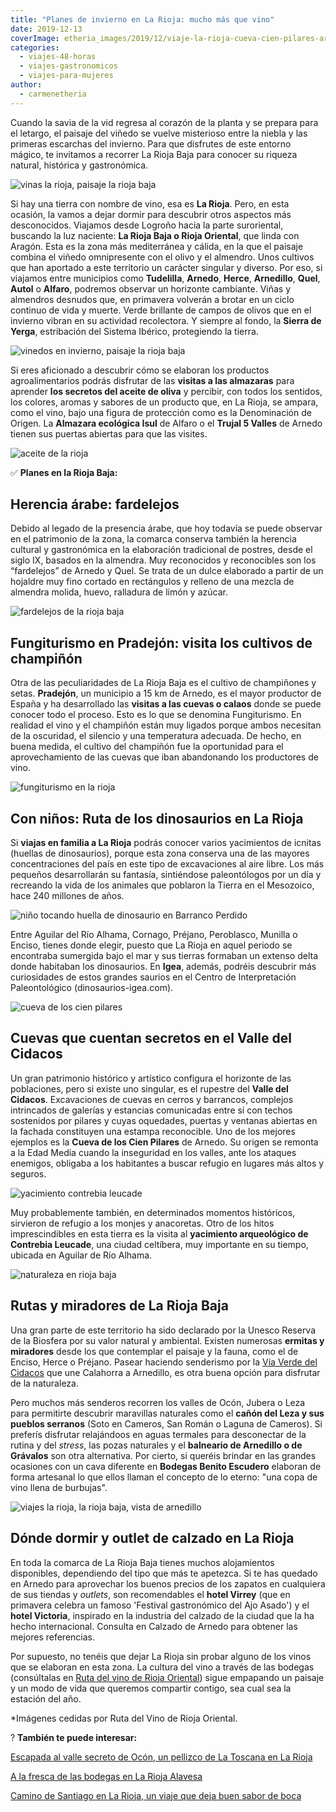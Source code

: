 ```yaml
---
title: "Planes de invierno en La Rioja: mucho más que vino"
date: 2019-12-13
coverImage: etheria_images/2019/12/viaje-la-rioja-cueva-cien-pilares-arnedo.jpg
categories: 
  - viajes-48-horas
  - viajes-gastronomicos
  - viajes-para-mujeres
author: 
  - carmenetheria
---
```


Cuando la savia de la vid regresa al corazón de la planta y se prepara para el letargo, 
el paisaje del viñedo se vuelve misterioso entre la niebla y las primeras escarchas del 
invierno. Para que disfrutes de este entorno mágico, te invitamos a recorrer La Rioja 
Baja para conocer su riqueza natural, histórica y gastronómica. 

![vinas la rioja, paisaje la rioja baja](etheria_images/2019/12/paisaje-la-rioja-baja-900x547.jpg "Paisaje de viñedos en La Rioja. ©RVRO")

Si hay una tierra con nombre de vino, esa es **La Rioja**. Pero, en esta ocasión, la 
vamos a dejar dormir para descubrir otros aspectos más desconocidos. Viajamos desde 
Logroño hacia la parte suroriental, buscando la luz naciente: **La Rioja Baja o Rioja 
Oriental**, que linda con Aragón. Esta es la zona más mediterránea y cálida, en la que 
el paisaje combina el viñedo omnipresente con el olivo y el almendro. Unos cultivos que 
han aportado a este territorio un carácter singular y diverso. Por eso, si viajamos 
entre municipios como **Tudelilla**, **Arnedo**, **Herce**, **Arnedillo**, **Quel**, 
**Autol** o **Alfaro**, podremos observar un horizonte cambiante. Viñas y almendros 
desnudos que, en primavera volverán a brotar en un ciclo continuo de vida y muerte. 
Verde brillante de campos de olivos que en el invierno vibran en su actividad 
recolectora. Y siempre al fondo, la **Sierra de Yerga**, estribación del Sistema 
Ibérico, protegiendo la tierra. 

![vinedos en invierno, paisaje la rioja baja](etheria_images/2019/12/vinos-la-rioja-herce-prejano-900x600.jpg "Viñedos en invierno. ©RVRO")

Si eres aficionado a descubrir cómo se elaboran los productos agroalimentarios podrás 
disfrutar de las **visitas a las almazaras** para aprender **los secretos del aceite de 
oliva** y percibir, con todos los sentidos, los colores, aromas y sabores de un producto 
que, en La Rioja, se ampara, como el vino, bajo una figura de protección como es la 
Denominación de Origen. La **Almazara ecológica Isul** de Alfaro o el **Trujal 5 
Valles** de Arnedo tienen sus puertas abiertas para que las visites. 

![aceite de la rioja](etheria_images/2019/12/aceite-la-rioja-900x602.jpg "La Rioja también es tierra de aceites. ©RVRO")

✅ **Planes en la Rioja Baja:** 

## Herencia árabe: fardelejos

Debido al legado de la presencia árabe, que hoy todavía se puede observar en el 
patrimonio de la zona, la comarca conserva también la herencia cultural y gastronómica 
en la elaboración tradicional de postres, desde el siglo IX, basados en la almendra. Muy 
reconocidos y reconocibles son los “fardelejos” de Arnedo y Quel. Se trata de un dulce 
elaborado a partir de un hojaldre muy fino cortado en rectángulos y relleno de una 
mezcla de almendra molida, huevo, ralladura de limón y azúcar. 

![fardelejos de la rioja baja](etheria_images/2019/12/fardelejos-la-rioja-900x318.jpg "¿Un recuerdo gastronómico? Los fardelejos. ©RVRO")

## Fungiturismo en Pradejón: visita los cultivos de champiñón

Otra de las peculiaridades de La Rioja Baja es el cultivo de champiñones y setas. 
**Pradejón**, un municipio a 15 km de Arnedo, es el mayor productor de España y ha 
desarrollado las **visitas a las cuevas o calaos** donde se puede conocer todo el 
proceso. Esto es lo que se denomina Fungiturismo. En realidad el vino y el champiñón 
están muy ligados porque ambos necesitan de la oscuridad, el silencio y una temperatura 
adecuada. De hecho, en buena medida, el cultivo del champiñón fue la oportunidad para el 
aprovechamiento de las cuevas que iban abandonando los productores de vino. 

![fungiturismo en la rioja](etheria_images/2019/12/la-rioja-coger-setas-en-familia-900x600.jpg "El Fungiturismo también es cosa de niños. ©RVRO")

## Con niños: Ruta de los dinosaurios en La Rioja

Si **viajas en familia a La Rioja** podrás conocer varios yacimientos de icnitas 
(huellas de dinosaurios), porque esta zona conserva una de las mayores concentraciones 
del país en este tipo de excavaciones al aire libre. Los más pequeños desarrollarán su 
fantasía, sintiéndose paleontólogos por un día y recreando la vida de los animales que 
poblaron la Tierra en el Mesozoico, hace 240 millones de años. 

![niño tocando huella de dinosaurio en Barranco Perdido](etheria_images/2019/12/Barranco-Perdido-dinosaurios-900x599.jpg "Icnita en Barranco Perdido. © La Rioja Turismo")

Entre Aguilar del Río Alhama, Cornago, Préjano, Peroblasco, Munilla o Enciso, tienes 
donde elegir, puesto que La Rioja en aquel periodo se encontraba sumergida bajo el mar y 
sus tierras formaban un extenso delta donde habitaban los dinosaurios. En **Igea**, 
además, podréis descubrir más curiosidades de estos grandes saurios en el Centro de 
Interpretación Paleontológico (dinosaurios-igea.com). 

![cueva de los cien pilares](etheria_images/2019/12/viaje-la-rioja-cueva-cien-pilares-arnedo-900x600.jpg "Cueva de los Cien Pilares. ©RVRO")

## Cuevas que cuentan secretos en el Valle del Cidacos

Un gran patrimonio histórico y artístico configura el horizonte de las poblaciones, pero 
si existe uno singular, es el rupestre del **Valle del Cidacos**. Excavaciones de cuevas 
en cerros y barrancos, complejos intrincados de galerías y estancias comunicadas entre 
sí con techos sostenidos por pilares y cuyas oquedades, puertas y ventanas abiertas en 
la fachada constituyen una estampa reconocible. Uno de los mejores ejemplos es la 
**Cueva de los Cien Pilares** de Arnedo. Su origen se remonta a la Edad Media cuando la 
inseguridad en los valles, ante los ataques enemigos, obligaba a los habitantes a buscar 
refugio en lugares más altos y seguros. 

![yacimiento contrebia leucade](etheria_images/2019/12/viaje-la-rioja-contrebia-leucade-900x600.jpg "Yacimiento de Contrebia Leucade. ©RVRO")

Muy probablemente también, en determinados momentos históricos, sirvieron de refugio a 
los monjes y anacoretas. Otro de los hitos imprescindibles en esta tierra es la visita 
al **yacimiento arqueológico de Contrebia Leucade**, una ciudad celtíbera, muy 
importante en su tiempo, ubicada en Aguilar de Río Alhama. 

![naturaleza en rioja baja](etheria_images/2019/12/viaje-la-rioja-panoramica-naturaleza-900x583.jpg "Panorámica de La Rioja Baja. ©RVRO")

## Rutas y miradores de La Rioja Baja

Una gran parte de este territorio ha sido declarado por la Unesco Reserva de la Biosfera 
por su valor natural y ambiental. Existen numerosas **ermitas y miradores** desde los 
que contemplar el paisaje y la fauna, como el de Enciso, Herce o Préjano. Pasear 
haciendo senderismo por la [Vía Verde del 
Cidacos](https://rutadelvinoriojaoriental.com/recursos/via-verde-cidacos/) que une 
Calahorra a Arnedillo, es otra buena opción para disfrutar de la naturaleza. 

Pero muchos más senderos recorren los valles de Ocón, Jubera o Leza para permitirte 
descubrir maravillas naturales como el **cañón del Leza y sus pueblos serranos** (Soto 
en Cameros, San Román o Laguna de Cameros). Si preferís disfrutar relajándoos en aguas 
termales para desconectar de la rutina y del _stress_, las pozas naturales y el 
**balneario de Arnedillo o de Grávalos** son otra alternativa. Por cierto, si queréis 
brindar en las grandes ocasiones con un cava diferente en **Bodegas Benito Escudero** 
elaboran de forma artesanal lo que ellos llaman el concepto de lo eterno: "una copa de 
vino llena de burbujas". 

![viajes la rioja, la rioja baja, vista de arnedillo](etheria_images/2019/12/viaje-la-rioja-arnedillo-900x606.jpg "Arnedillo. ©RVRO")

## Dónde dormir y outlet de calzado en La Rioja

En toda la comarca de La Rioja Baja tienes muchos alojamientos disponibles, dependiendo 
del tipo que más te apetezca. Si te has quedado en Arnedo para aprovechar los buenos 
precios de los zapatos en cualquiera de sus tiendas y _outlets_, son recomendables el 
**hotel Virrey** (que en primavera celebra un famoso 'Festival gastronómico del Ajo 
Asado') y el **hotel Victoria**, inspirado en la industria del calzado de la ciudad que 
la ha hecho internacional. Consulta en Calzado de Arnedo para obtener las mejores 
referencias. 

Por supuesto, no tenéis que dejar La Rioja sin probar alguno de los vinos que se 
elaboran en esta zona. La cultura del vino a través de las bodegas (consúltalas en [Ruta 
del vino de Rioja Oriental](https://rutadelvinoriojaoriental.com/bodegas/)) sigue 
empapando un paisaje y un modo de vida que queremos compartir contigo, sea cual sea la 
estación del año. 

\*Imágenes cedidas por Ruta del Vino de Rioja Oriental. 

? **También te puede interesar:** 

[Escapada al valle secreto de Ocón, un pellizco de La Toscana en La 
Rioja](https://etheriamagazine.com/2020/10/26/viaje-la-rioja-vendimia-valle-de-ocon/) 

[A la fresca de las bodegas en La Rioja 
Alavesa](https://etheriamagazine.com/2019/07/25/viaje-amigas-bodegas-rioja-alavesa/) 

[Camino de Santiago en La Rioja, un viaje que deja buen sabor de 
boca](https://etheriamagazine.com/2019/05/01/etapas-que-ver-camino-de-santiago-en-la-rioja/)
